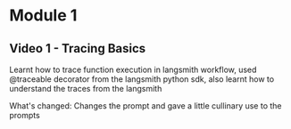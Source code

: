 # Module 1

## Video 1 - Tracing Basics

Learnt how to trace function execution in langsmith workflow, used @traceable decorator from the langsmith python sdk, also learnt how to understand the traces from the langsmith 

What's changed: Changes the prompt and gave a little cullinary use to the prompts
